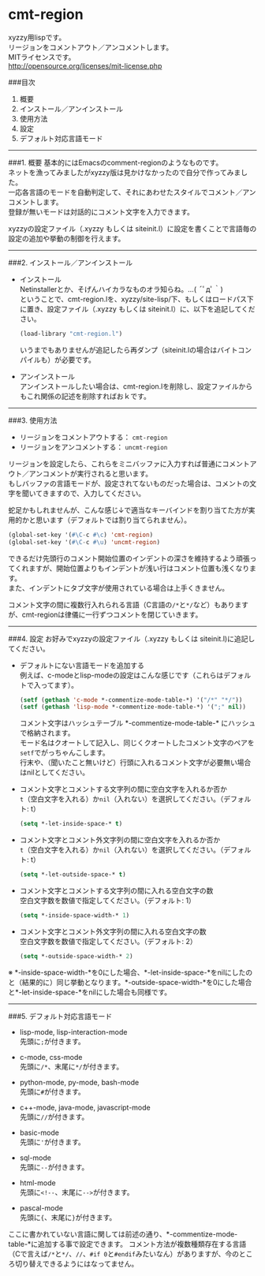 ﻿cmt-region
==========

xyzzy用lispです。  
リージョンをコメントアウト／アンコメントします。  
MITライセンスです。  
http://opensource.org/licenses/mit-license.php

###目次
1. 概要
2. インストール／アンインストール
3. 使用方法
4. 設定
5. デフォルト対応言語モード

* * *

###1. 概要
基本的にはEmacsのcomment-regionのようなものです。  
ネットを漁ってみましたがxyzzy版は見かけなかったので自分で作ってみました。  
一応各言語のモードを自動判定して、それにあわせたスタイルでコメント／アンコメントします。  
登録が無いモードは対話的にコメント文字を入力できます。  

xyzzyの設定ファイル（.xyzzy もしくは siteinit.l）に設定を書くことで言語毎の設定の追加や挙動の制御を行えます。  

* * *

###2. インストール／アンインストール
* インストール  
    Netinstallerとか、そげんハイカラなものオラ知らね。...( ´ﾟдﾟ｀)  
    ということで、cmt-region.lを、xyzzy/site-lisp/下、もしくはロードパス下に置き、設定ファイル（.xyzzy もしくは siteinit.l）に、以下を追記してください。
    ```lisp
    (load-library "cmt-region.l")
    ```
    いうまでもありませんが追記したら再ダンプ（siteinit.lの場合はバイトコンパイルも）が必要です。

* アンインストール  
    アンインストールしたい場合は、cmt-region.lを削除し、設定ファイルからもこれ関係の記述を削除すればおｋです。

* * *

###3. 使用方法
* リージョンをコメントアウトする： `cmt-region`
* リージョンをアンコメントする： `uncmt-region`

リージョンを設定したら、これらをミニバッファに入力すれば普通にコメントアウト／アンコメントが実行されると思います。  
もしバッファの言語モードが、設定されてないものだった場合は、コメントの文字を聞いてきますので、入力してください。

蛇足かもしれませんが、こんな感じ↓で適当なキーバインドを割り当てた方が実用的かと思います（デフォルトでは割り当てられません）。
```lisp
(global-set-key '(#\C-c #\c) 'cmt-region)
(global-set-key '(#\C-c #\u) 'uncmt-region)
```
できるだけ先頭行のコメント開始位置のインデントの深さを維持するよう頑張ってくれますが、開始位置よりもインデントが浅い行はコメント位置も浅くなります。  
また、インデントにタブ文字が使用されている場合は上手くきません。

コメント文字の間に複数行入れられる言語（C言語の`/*`と`*/`など）もありますが、cmt-regionは律儀に一行ずつコメントを閉じていきます。

* * *

###4. 設定
お好みでxyzzyの設定ファイル（.xyzzy もしくは siteinit.l)に追記してください。

* デフォルトにない言語モードを追加する  
    例えば、c-modeとlisp-modeの設定はこんな感じです（これらはデフォルトで入ってます）。
    ```lisp
    (setf (gethash 'c-mode *-commentize-mode-table-*) '("/*" "*/"))
    (setf (gethash 'lisp-mode *-commentize-mode-table-*) '(";" nil))
    ```
    コメント文字はハッシュテーブル \*-commentize-mode-table-\* にハッシュで格納されます。  
    モード名はクオートして記入し、同じくクオートしたコメント文字のペアを`setf`でがっちゃんこします。  
    行末や、（聞いたこと無いけど）行頭に入れるコメント文字が必要無い場合はnilとしてください。  


* コメント文字とコメントする文字列の間に空白文字を入れるか否か  
    `t`（空白文字を入れる）か`nil`（入れない）を選択してください。（デフォルト: t）
    ```lisp
    (setq *-let-inside-space-* t)
    ```  
  
* コメント文字とコメント外文字列の間に空白文字を入れるか否か  
    `t`（空白文字を入れる）か`nil`（入れない）を選択してください。（デフォルト: t）
    ```lisp
    (setq *-let-outside-space-* t)
    ```  
  
* コメント文字とコメントする文字列の間に入れる空白文字の数  
    空白文字数を数値で指定してください。（デフォルト: 1）
    ```lisp
    (setq *-inside-space-width-* 1)
    ```  
  
* コメント文字とコメント外文字列の間に入れる空白文字の数  
    空白文字数を数値で指定してください。（デフォルト: 2）
    ```lisp
    (setq *-outside-space-width-* 2)
    ```  
  

※ \*-inside-space-width-\*を0にした場合、\*-let-inside-space-\*をnilにしたのと（結果的に）同じ挙動となります。\*-outside-space-width-\*を0にした場合と\*-let-inside-space-\*をnilにした場合も同様です。

* * *

###5. デフォルト対応言語モード
* lisp-mode, lisp-interaction-mode  
先頭に`;`が付きます。

* c-mode, css-mode  
先頭に`/*`、末尾に`*/`が付きます。

* python-mode, py-mode, bash-mode  
先頭に`#`が付きます。

* c++-mode, java-mode, javascript-mode  
先頭に`//`が付きます。

* basic-mode  
先頭に`'`が付きます。

* sql-mode  
先頭に`--`が付きます。

* html-mode  
先頭に`<!--`、末尾に`-->`が付きます。

* pascal-mode  
先頭に`{`、末尾に`}`が付きます。

ここに書かれていない言語に関しては前述の通り、\*-commentize-mode-table-\*に追加する事で設定できます。
コメント方法が複数種類存在する言語（Cで言えば`/*`と`*/`、`//`、`#if 0`と`#endif`みたいなん）がありますが、今のところ切り替えできるようにはなってません。
